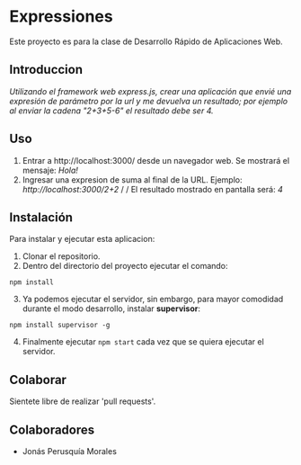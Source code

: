 # Expressiones
Este proyecto es para la clase de Desarrollo Rápido de Aplicaciones Web.

## Introduccion
*Utilizando el framework web express.js, crear una aplicación que envié una expresión de parámetro por la url y me devuelva un resultado; por ejemplo al enviar la cadena "2+3+5-6" el resultado debe ser 4.*

## Uso
1. Entrar a http://localhost:3000/ desde un navegador web. Se mostrará el mensaje: *Hola!*
2. Ingresar una expresion de suma al final de la URL. Ejemplo: *http://localhost:3000/2+2*
/ / El resultado mostrado en pantalla será: *4*

## Instalación
Para instalar y ejecutar esta aplicacion:
1.  Clonar el repositorio.
2.  Dentro del directorio del proyecto ejecutar el comando:
````
npm install
````
3.  Ya podemos ejecutar el servidor, sin embargo, para mayor comodidad durante el modo desarrollo, instalar **supervisor**:
````
npm install supervisor -g
````
4.  Finalmente ejecutar `npm start` cada vez que se quiera ejecutar el servidor.

## Colaborar
Sientete libre de realizar 'pull requests'.

## Colaboradores
+ Jonás Perusquía Morales